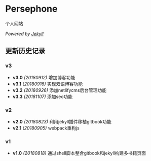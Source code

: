 # Persephone

个人网站

*Powered by [Jekyll](https://jekyllrb.com/)*

## 更新历史记录

### v3
- **v3.0** *(20180912)*  增加博客功能
- **v3.1** *(20180916)*  实现双语博客功能
- **v3.2** *(20180926)*  添加netlifycms后台管理功能
- **v3.3** *(20181107)* 添加seo功能

### v2

- **v2.0** *(20180823)* 利用jekyll插件移植gitbook功能
- **v2.1** *(20180905)* webpack重构js

### v1
- **v1.0** *(20180818)* 通过shell脚本整合gitbook和jekyll构建多书籍页面
